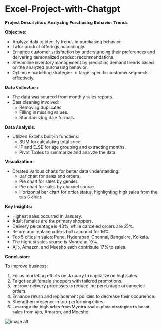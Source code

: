 # Excel-Project-with-Chatgpt
**Project Description: Analyzing Purchasing Behavior Trends**

**Objective:**

*   Analyze data to identify trends in purchasing behavior.
*   Tailor product offerings accordingly.
*   Enhance customer satisfaction by understanding their preferences and delivering personalized product recommendations.
*   Streamline inventory management by predicting demand trends based on the analyzed purchasing behavior.
*   Optimize marketing strategies to target specific customer segments effectively.

**Data Collection:**

*   The data was sourced from monthly sales reports.
*   Data cleaning involved:
    *   Removing duplicates.
    *   Filling in missing values.
    *   Standardizing date formats.

**Data Analysis:**

*   Utilized Excel's built-in functions:
    *   SUM for calculating total price.
    *   IF and ELSE for age grouping and extracting months.
    *   Pivot Tables to summarize and analyze the data.

**Visualization:**

*   Created various charts for better data understanding:
    *   Bar chart for sales and orders.
    *   Pie chart for sales by gender.
    *   Pie chart for sales by channel source.
    *   Horizontal bar chart for order status, highlighting high sales from the top 5 cities.

**Key Insights:**

*   Highest sales occurred in January.
*   Adult females are the primary shoppers.
*   Delivery percentage is 43%, while canceled orders are 25%.
*   Return and replace orders both account for 16%.
*   Top 5 cities in sales: Pune, Hyderabad, Chennai, Bangalore, Kolkata.
*   The highest sales source is Myntra at 19%.
*   Ajio, Amazon, and Meesho each contribute 17% to sales.

**Conclusion:**

To improve business:

1.  Focus marketing efforts on January to capitalize on high sales.
2.  Target adult female shoppers with tailored promotions.
3.  Improve delivery processes to reduce the percentage of canceled orders.
4.  Enhance return and replacement policies to decrease their occurrence.
5.  Strengthen presence in top-performing cities.
6.  Leverage the high sales from Myntra and explore strategies to boost sales from Ajio, Amazon, and Meesho.

![image alt](image_url)
